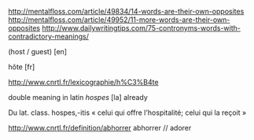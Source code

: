 http://mentalfloss.com/article/49834/14-words-are-their-own-opposites
http://mentalfloss.com/article/49952/11-more-words-are-their-own-opposites
http://www.dailywritingtips.com/75-contronyms-words-with-contradictory-meanings/

(host / guest) [en]

hôte [fr]

http://www.cnrtl.fr/lexicographie/h%C3%B4te

double meaning in latin *hospes* [la] already

Du lat. class. hospes,-itis « celui qui offre l'hospitalité; celui qui la reçoit »

http://www.cnrtl.fr/definition/abhorrer
abhorrer // adorer
